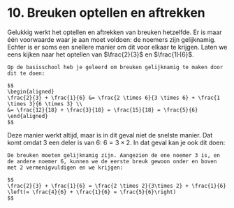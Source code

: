 # 10. Breuken optellen en aftrekken

Gelukkig werkt het optellen en aftrekken van breuken hetzelfde. Er is maar één voorwaarde waar je aan moet voldoen: de noemers zijn gelijknamig. <br />
Echter is er soms een snellere manier om dit voor elkaar te krijgen. Laten we eens kijken naar het optellen van $\frac{2}{3}$ en $\frac{1}{6}$.

```{note} De 'slome' manier
Op de basisschool heb je geleerd om breuken gelijknamig te maken door dit te doen:

$$
\begin{aligned}
\frac{2}{3} + \frac{1}{6} &= \frac{2 \times 6}{3 \times 6} + \frac{1 \times 3}{6 \times 3} \\
&= \frac{12}{18} + \frac{3}{18} = \frac{15}{18} = \frac{5}{6}
\end{aligned}
$$
```

Deze manier werkt altijd, maar is in dit geval niet de snelste manier. Dat komt omdat 3 een deler is van 6: $6 = 3\times 2$. In dat geval kan je ook dit doen:

```{note} De 'snellere' manier
De breuken moeten gelijknamig zijn. Aangezien de ene noemer 3 is, en de andere noemer 6, kunnen we de eerste breuk gewoon onder en boven met 2 vermenigvuldigen en we krijgen:

$$
\frac{2}{3} + \frac{1}{6} = \frac{2 \times 2}{3\times 2} + \frac{1}{6} \left(= \frac{4}{6} + \frac{1}{6} = \frac{5}{6}\right)
$$
```

